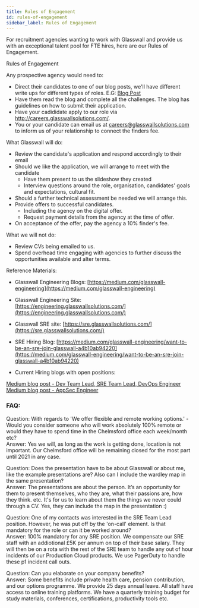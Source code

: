 ```yaml
---
title: Rules of Engagement
id: rules-of-engagement
sidebar_label: Rules of Engagement
---
```


For recruitment agencies wanting to work with Glasswall and provide us with an exceptional talent pool for FTE hires, here are our Rules of Engagement.

Rules of Engagement

Any prospective agency would need to:

- Direct their candidates to one of our blog posts, we'll have different write ups for different types of roles. E.G: [Blog Post](https://medium.com/glasswall-engineering/were-hiring-calling-devops-sre-and-team-leads-407d02151abb)
- Have them read the blog and complete all the challenges. The blog has guidelines on how to submit their application.
- Have your cadididate apply to our role via http://careers.glasswallsolutions.com/.
- You or your candidate can email us at [careers@glasswallsolutions.com](mailto:careers@glasswallsolutions.com) to inform us of your relationship to connect the finders fee.

What Glasswall will do:

- Review the candidate&#39;s application and respond accordingly to their email
- Should we like the application, we will arrange to meet with the candidate
  - Have them present to us the slideshow they created
  - Interview questions around the role, organisation, candidates&#39; goals and expectations, cultural fit.
- Should a further technical assessment be needed we will arrange this.
- Provide offers to successful candidates.
  - Including the agency on the digital offer.
  - Request payment details from the agency at the time of offer.
- On acceptance of the offer, pay the agency a 10% finder&#39;s fee.

What we will not do:

- Review CVs being emailed to us.
- Spend overhead time engaging with agencies to further discuss the opportunities available and alter terms.

Reference Materials:

- Glasswall Engineering Blogs: [https://medium.com/glasswall-engineering](https://medium.com/glasswall-engineering)

- Glasswall Engineering Site: [https://engineering.glasswallsolutions.com/](https://engineering.glasswallsolutions.com/)
- Glasswall SRE site: [https://sre.glasswallsolutions.com/](https://sre.glasswallsolutions.com/)
- SRE Hiring Blog: [https://medium.com/glasswall-engineering/want-to-be-an-sre-join-glasswall-a4b10ab94220](https://medium.com/glasswall-engineering/want-to-be-an-sre-join-glasswall-a4b10ab94220)
- Current Hiring blogs with open positions:

[Medium blog post - Dev Team Lead, SRE Team Lead, DevOps Engineer](https://medium.com/glasswall-engineering/were-hiring-calling-devops-sre-and-team-leads-407d02151abb)  
[Medium blog post - AppSec Engineer](https://medium.com/@absi81/were-hiring-calling-appsec-engineer-c1616a0639bd)

### FAQ:
Question: 
With regards to 'We offer flexible and remote working options.' - Would you consider someone who will work absolutely 100% remote or would they have to spend time in the Chelmsford office each week/month etc?  
Answer: 
Yes we will, as long as the work is getting done, location is not important. Our Chelmsford office will be remaining closed for the most part until 2021 in any case.  

Question:
Does the presentation have to be about Glasswall or about me, like the example presentations are? Also can I include the wardley map in the same presentation?  
Answer:
The presentations are about the person. It’s an opportunity for them to present themselves, who they are, what their passions are, how they think. etc.
It's for us to learn about them the things we never could through a CV. Yes, they can include the map in the presentation :)   

Question:
One of my contacts was interested in the SRE Team Lead position. However, he was put off by the 'on-call' element. Is that mandatory for the role or can it be worked around?  
Answer:
100% mandatory for any SRE position. We compensate our SRE staff with an addiotional £5K per annum on top of their base salary. They will then be on a rota with the rest of the SRE team to handle any out of hour incidents of our Production Cloud products. We use PagerDuty to handle these p1 incident call outs.   

Question:
Can you elaborate on your company benefits?  
Answer:
Some benefits include private health care, pension contribution, and our options programme. We provide 25 days annual leave. All staff have access to online training platforms.
We have a quarterly training budget for study materials, conferences, certifications, productivity tools etc.  


